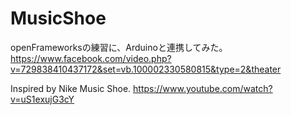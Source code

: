MusicShoe
=========

openFrameworksの練習に、Arduinoと連携してみた。  
https://www.facebook.com/video.php?v=729838410437172&set=vb.100002330580815&type=2&theater

Inspired by Nike Music Shoe.
https://www.youtube.com/watch?v=uS1exujG3cY
